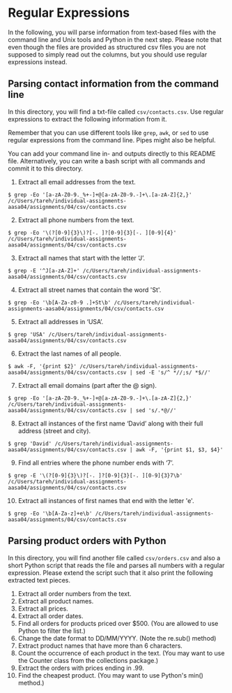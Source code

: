 # Regular Expressions

In the following, you will parse information from text-based files with the command line and Unix tools and Python in the next step. Please note that even though the files are provided as structured csv files you are not supposed to simply read out the columns, but you should use regular expressions instead.

## Parsing contact information from the command line

In this directory, you will find a txt-file called `csv/contacts.csv`. Use regular expressions to extract the following information from it.

Remember that you can use different tools like `grep`, `awk`, or `sed` to use regular expressions from the command line. Pipes might also be helpful. 

You can add your command line in- and outputs directly to this README file. Alternatively, you can write a bash script with all commands and commit it to this directory.

1. Extract all email addresses from the text.
``` 
$ grep -Eo '[a-zA-Z0-9._%+-]+@[a-zA-Z0-9.-]+\.[a-zA-Z]{2,}' /c/Users/tareh/individual-assignments-aasa04/assignments/04/csv/contacts.csv
``` 
2. Extract all phone numbers from the text.
``` 
$ grep -Eo '\(?[0-9]{3}\)?[-. ]?[0-9]{3}[-. ][0-9]{4}' /c/Users/tareh/individual-assignments-aasa04/assignments/04/csv/contacts.csv
``` 
3. Extract all names that start with the letter ‘J’.
``` 
$ grep -E '^J[a-zA-Z]+' /c/Users/tareh/individual-assignments-aasa04/assignments/04/csv/contacts.csv
``` 
4. Extract all street names that contain the word 'St'.
``` 
$ grep -Eo '\b[A-Za-z0-9 .]+St\b' /c/Users/tareh/individual-assignments-aasa04/assignments/04/csv/contacts.csv
``` 
5. Extract all addresses in ‘USA’.
``` 
$ grep 'USA' /c/Users/tareh/individual-assignments-aasa04/assignments/04/csv/contacts.csv
``` 
6. Extract the last names of all people.
``` 
$ awk -F, '{print $2}' /c/Users/tareh/individual-assignments-aasa04/assignments/04/csv/contacts.csv | sed -E 's/^ *//;s/ *$//'
``` 
7. Extract all email domains (part after the @ sign).
``` 
$ grep -Eo '[a-zA-Z0-9._%+-]+@[a-zA-Z0-9.-]+\.[a-zA-Z]{2,}' /c/Users/tareh/individual-assignments-aasa04/assignments/04/csv/contacts.csv | sed 's/.*@//'
``` 
8.	Extract all instances of the first name ‘David’ along with their full address (street and city).
``` 
$ grep 'David' /c/Users/tareh/individual-assignments-aasa04/assignments/04/csv/contacts.csv | awk -F, '{print $1, $3, $4}'
``` 
9.	Find all entries where the phone number ends with ‘7’.
``` 
$ grep -E '\(?[0-9]{3}\)?[-. ]?[0-9]{3}[-. ][0-9]{3}7\b' /c/Users/tareh/individual-assignments-aasa04/assignments/04/csv/contacts.csv
``` 
10.	Extract all instances of first names that end with the letter 'e'.
``` 
$ grep -Eo '\b[A-Za-z]+e\b' /c/Users/tareh/individual-assignments-aasa04/assignments/04/csv/contacts.csv
``` 

## Parsing product orders with Python

In this directory, you will find another file called `csv/orders.csv` and also a short Python script that reads the file and parses all numbers with a regular expression. Please extend the script such that it also print the following extracted text pieces.

1.	Extract all order numbers from the text. 
2.	Extract all product names.
3.	Extract all prices.
4.	Extract all order dates.
5.	Find all orders for products priced over $500. (You are allowed to use Python to filter the list.)
6.	Change the date format to DD/MM/YYYY. (Note the re.sub() method)
7.	Extract product names that have more than 6 characters.
8.	Count the occurrence of each product in the text. (You may want to use the Counter class from the collections package.)
9.	Extract the orders with prices ending in .99.
10.	Find the cheapest product. (You may want to use Python's min() method.)
